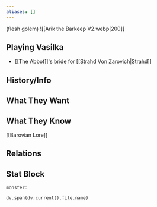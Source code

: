 ```yaml
---
aliases: []
---
```

(flesh golem)
![[Arik the Barkeep V2.webp|200]]
## Playing Vasilka
- [[The Abbot]]'s bride for [[Strahd Von Zarovich|Strahd]]

## History/Info

## What They Want

## What They Know
[[Barovian Lore]]

## Relations

## Stat Block

```statblock
monster:
```

```dataviewjs
dv.span(dv.current().file.name)
```
